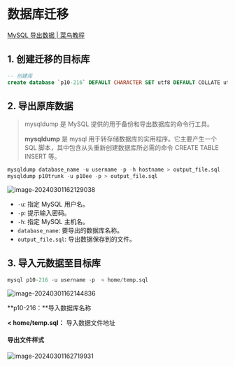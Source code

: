 # 数据库迁移

[MySQL 导出数据 | 菜鸟教程 ](https://www.runoob.com/mysql/mysql-database-export.html)

## 1. 创建迁移的目标库

```sql
-- 创建库
create database `p10-216` DEFAULT CHARACTER SET utf8 DEFAULT COLLATE utf8_general_ci;
```

## 2. 导出原库数据

> mysqldump 是 MySQL 提供的用于备份和导出数据库的命令行工具。
>
> **mysqldump** 是 mysql 用于转存储数据库的实用程序。它主要产生一个 SQL 脚本，其中包含从头重新创建数据库所必需的命令 CREATE TABLE INSERT 等。

```sql
mysqldump database_name -u username -p -h hostname > output_file.sql
mysqldump p10trunk -u p10ee -p > output_file.sql
```

![image-20240301162129038](https://wang-rich.oss-cn-hangzhou.aliyuncs.com/img/image-20240301162129038.png)

- `-u`: 指定 MySQL 用户名。
- `-p`: 提示输入密码。
- `-h`: 指定 MySQL 主机名。
- `database_name`: 要导出的数据库名称。
- `output_file.sql`: 导出数据保存到的文件。

## 3. 导入元数据至目标库

```sql
mysql p10-216 -u username -p  < home/temp.sql
```

![image-20240301162144836](https://wang-rich.oss-cn-hangzhou.aliyuncs.com/img/image-20240301162144836.png)

**p10-216：**导入数据库名称

**< home/temp.sql：** 导入数据文件地址

#### 导出文件样式

![image-20240301162719931](https://wang-rich.oss-cn-hangzhou.aliyuncs.com/img/image-20240301162719931.png)
